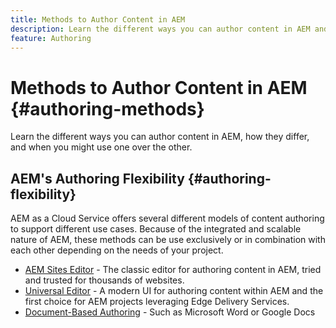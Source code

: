 ```yaml
---
title: Methods to Author Content in AEM
description: Learn the different ways you can author content in AEM and how they differ.
feature: Authoring
---
```


# Methods to Author Content in AEM {#authoring-methods}

Learn the different ways you can author content in AEM, how they differ, and when you might use one over the other.

## AEM's Authoring Flexibility {#authoring-flexibility}

AEM as a Cloud Service offers several different models of content authoring to support different use cases. Because of the integrated and scalable nature of AEM, these methods can be use exclusively or in combination with each other depending on the needs of your project.

* [AEM Sites Editor](#sites-editor) - The classic editor for authoring content in AEM, tried and trusted for thousands of websites.
* [Universal Editor](#universal-editor) - A modern UI for authoring content within AEM and the first choice for AEM projects leveraging Edge Delivery Services.
* [Document-Based Authoring](#document-based) - Such as Microsoft Word or Google Docs

